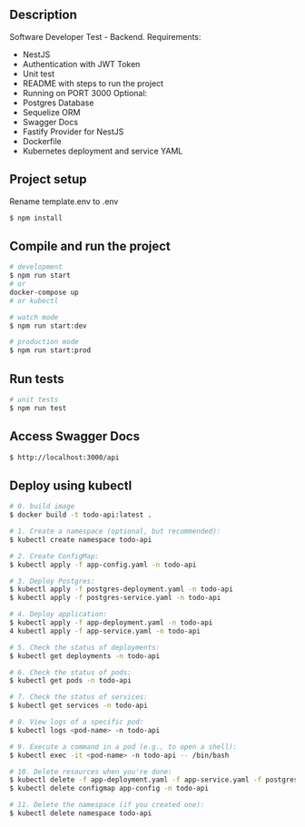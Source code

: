## Description

Software Developer Test - Backend.
Requirements:
- NestJS
- Authentication with JWT Token
- Unit test
- README with steps to run the project
- Running on PORT 3000
Optional:
- Postgres Database
- Sequelize ORM
- Swagger Docs
- Fastify Provider for NestJS
- Dockerfile
- Kubernetes deployment and service YAML

## Project setup

Rename template.env to .env

```bash
$ npm install
```

## Compile and run the project

```bash
# development
$ npm run start
# or
docker-compose up
# or kubectl

# watch mode
$ npm run start:dev

# production mode
$ npm run start:prod
```

## Run tests

```bash
# unit tests
$ npm run test
```

## Access Swagger Docs
```bash
$ http://localhost:3000/api
```

## Deploy using kubectl

```bash
# 0. build image
$ docker build -t todo-api:latest .

# 1. Create a namespace (optional, but recommended):
$ kubectl create namespace todo-api

# 2. Create ConfigMap:
$ kubectl apply -f app-config.yaml -n todo-api

# 3. Deploy Postgres:
$ kubectl apply -f postgres-deployment.yaml -n todo-api
$ kubectl apply -f postgres-service.yaml -n todo-api

# 4. Deploy application:
$ kubectl apply -f app-deployment.yaml -n todo-api
4 kubectl apply -f app-service.yaml -n todo-api

# 5. Check the status of deployments:
$ kubectl get deployments -n todo-api

# 6. Check the status of pods:
$ kubectl get pods -n todo-api

# 7. Check the status of services:
$ kubectl get services -n todo-api

# 8. View logs of a specific pod:
$ kubectl logs <pod-name> -n todo-api

# 9. Execute a command in a pod (e.g., to open a shell):
$ kubectl exec -it <pod-name> -n todo-api -- /bin/bash

# 10. Delete resources when you're done:
$ kubectl delete -f app-deployment.yaml -f app-service.yaml -f postgres-deployment.yaml -f postgres-service.yaml -n todo-api
$ kubectl delete configmap app-config -n todo-api

# 11. Delete the namespace (if you created one):
$ kubectl delete namespace todo-api
```
